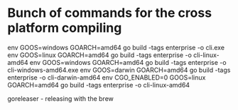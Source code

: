 # Bunch of commands for the cross platform compiling

env GOOS=windows GOARCH=amd64 go build -tags enterprise -o cli.exe
env GOOS=linux GOARCH=amd64 go build -tags enterprise -o cli-linux-amd64
env GOOS=windows GOARCH=amd64 go build -tags enterprise -o cli-windows-amd64.exe
env GOOS=darwin GOARCH=amd64 go build -tags enterprise -o cli-darwin-amd64
env CGO_ENABLED=0 GOOS=linux GOARCH=amd64 go build -tags enterprise -o cli-linux-amd64

goreleaser - releasing with the brew

